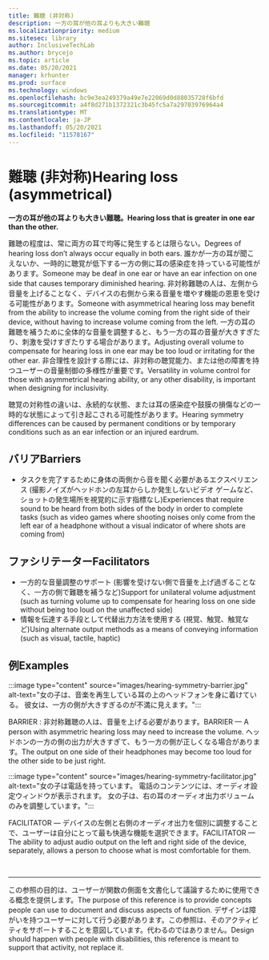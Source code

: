 ```yaml
---
title: 難聴 (非対称)
description: 一方の耳が他の耳よりも大きい難聴
ms.localizationpriority: medium
ms.sitesec: library
author: InclusiveTechLab
ms.author: brycejo
ms.topic: article
ms.date: 05/20/2021
manager: krhunter
ms.prod: surface
ms.technology: windows
ms.openlocfilehash: bc9e3ea249379a49e7e22069d0d88035728f6bfd
ms.sourcegitcommit: a4f8d271b1372321c3b45fc5a7a29703976964a4
ms.translationtype: MT
ms.contentlocale: ja-JP
ms.lasthandoff: 05/20/2021
ms.locfileid: "11578167"
---
```

# <a name="hearing-loss-asymmetrical"></a><span data-ttu-id="12bb1-103">難聴 (非対称)</span><span class="sxs-lookup"><span data-stu-id="12bb1-103">Hearing loss (asymmetrical)</span></span>

**<span data-ttu-id="12bb1-104">一方の耳が他の耳よりも大きい難聴。</span><span class="sxs-lookup"><span data-stu-id="12bb1-104">Hearing loss that is greater in one ear than the other.</span></span>**

<span data-ttu-id="12bb1-105">難聴の程度は、常に両方の耳で均等に発生するとは限らない。</span><span class="sxs-lookup"><span data-stu-id="12bb1-105">Degrees of hearing loss don’t always occur equally in both ears.</span></span> <span data-ttu-id="12bb1-106">誰かが一方の耳が聞こえないか、一時的に聴覚が低下する一方の側に耳の感染症を持っている可能性があります。</span><span class="sxs-lookup"><span data-stu-id="12bb1-106">Someone may be deaf in one ear or have an ear infection on one side that causes temporary diminished hearing.</span></span> <span data-ttu-id="12bb1-107">非対称難聴の人は、左側から音量を上げることなく、デバイスの右側から来る音量を増やす機能の恩恵を受ける可能性があります。</span><span class="sxs-lookup"><span data-stu-id="12bb1-107">Someone with asymmetrical hearing loss may benefit from the ability to increase the volume coming from the right side of their device, without having to increase volume coming from the left.</span></span> <span data-ttu-id="12bb1-108">一方の耳の難聴を補うために全体的な音量を調整すると、もう一方の耳の音量が大きすぎたり、刺激を受けすぎたりする場合があります。</span><span class="sxs-lookup"><span data-stu-id="12bb1-108">Adjusting overall volume to compensate for hearing loss in one ear may be too loud or irritating for the other ear.</span></span> <span data-ttu-id="12bb1-109">非合理性を設計する際には、非対称の聴覚能力、または他の障害を持つユーザーの音量制御の多様性が重要です。</span><span class="sxs-lookup"><span data-stu-id="12bb1-109">Versatility in volume control for those with asymmetrical hearing ability, or any other disability, is important when designing for inclusivity.</span></span>

<span data-ttu-id="12bb1-110">聴覚の対称性の違いは、永続的な状態、または耳の感染症や鼓膜の損傷などの一時的な状態によって引き起こされる可能性があります。</span><span class="sxs-lookup"><span data-stu-id="12bb1-110">Hearing symmetry differences can be caused by permanent conditions or by temporary conditions such as an ear infection or an injured eardrum.</span></span>

## <a name="barriers"></a><span data-ttu-id="12bb1-111">バリア</span><span class="sxs-lookup"><span data-stu-id="12bb1-111">Barriers</span></span>
* <span data-ttu-id="12bb1-112">タスクを完了するために身体の両側から音を聞く必要があるエクスペリエンス (撮影ノイズがヘッドホンの左耳からしか発生しないビデオ ゲームなど、ショットの発生場所を視覚的に示す指標なし)</span><span class="sxs-lookup"><span data-stu-id="12bb1-112">Experiences that require sound to be heard from both sides of the body in order to complete tasks (such as video games where shooting noises only come from the left ear of a headphone without a visual indicator of where shots are coming from)</span></span>

## <a name="facilitators"></a><span data-ttu-id="12bb1-113">ファシリテーター</span><span class="sxs-lookup"><span data-stu-id="12bb1-113">Facilitators</span></span>
* <span data-ttu-id="12bb1-114">一方的な音量調整のサポート (影響を受けない側で音量を上げ過ぎることなく、一方の側で難聴を補うなど)</span><span class="sxs-lookup"><span data-stu-id="12bb1-114">Support for unilateral volume adjustment (such as turning volume up to compensate for hearing loss on one side without being too loud on the unaffected side)</span></span>
* <span data-ttu-id="12bb1-115">情報を伝達する手段として代替出力方法を使用する (視覚、触覚、触覚など)</span><span class="sxs-lookup"><span data-stu-id="12bb1-115">Using alternate output methods as a means of conveying information (such as visual, tactile, haptic)</span></span>


## <a name="examples"></a><span data-ttu-id="12bb1-116">例</span><span class="sxs-lookup"><span data-stu-id="12bb1-116">Examples</span></span>

:::image type="content" source="images/hearing-symmetry-barrier.jpg" alt-text="女の子は、音楽を再生している耳の上のヘッドフォンを身に着けている。 彼女は、一方の側が大きすぎるのが不満に見えます。":::

<span data-ttu-id="12bb1-119">BARRIER : 非対称難聴の人は、音量を上げる必要があります。</span><span class="sxs-lookup"><span data-stu-id="12bb1-119">BARRIER — A person with asymmetric hearing loss may need to increase the volume.</span></span> <span data-ttu-id="12bb1-120">ヘッドホンの一方の側の出力が大きすぎて、もう一方の側が正しくなる場合があります。</span><span class="sxs-lookup"><span data-stu-id="12bb1-120">The output on one side of their headphones may become too loud for the other side to be just right.</span></span> 


:::image type="content" source="images/hearing-symmetry-facilitator.jpg" alt-text="女の子は電話を持っています。 電話のコンテンツには、オーディオ設定ウィンドウが表示されます。 女の子は、右の耳のオーディオ出力ボリュームのみを調整しています。":::

<span data-ttu-id="12bb1-124">FACILITATOR — デバイスの左側と右側のオーディオ出力を個別に調整することで、ユーザーは自分にとって最も快適な機能を選択できます。</span><span class="sxs-lookup"><span data-stu-id="12bb1-124">FACILITATOR — The ability to adjust audio output on the left and right side of the device, separately, allows a person to choose what is most comfortable for them.</span></span> 

&nbsp;

[comment]: # (フッター ステートメント)
___
<span data-ttu-id="12bb1-126">この参照の目的は、ユーザーが関数の側面を文書化して議論するために使用できる概念を提供します。</span><span class="sxs-lookup"><span data-stu-id="12bb1-126">The purpose of this reference is to provide concepts people can use to document and discuss aspects of function.</span></span> <span data-ttu-id="12bb1-127">デザインは障がいを持つユーザーに対して行う必要があります。この参照は、そのアクティビティをサポートすることを意図しています。代わるのではありません。</span><span class="sxs-lookup"><span data-stu-id="12bb1-127">Design should happen with people with disabilities, this reference is meant to support that activity, not replace it.</span></span> 